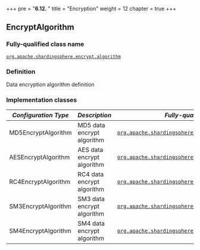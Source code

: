 +++
pre = "<b>6.12. </b>"
title = "Encryption"
weight = 12
chapter = true
+++

## EncryptAlgorithm

### Fully-qualified class name

[`org.apache.shardingsphere.encrypt.algorithm`](https://github.com/apache/shardingsphere/blob/master/shardingsphere-features/shardingsphere-encrypt/shardingsphere-encrypt-api/src/main/java/org/apache/shardingsphere/encrypt/spi/EncryptAlgorithm.java)

### Definition

Data encryption algorithm definition

### Implementation classes

| *Configuration Type* | *Description*                             | *Fully-qualified class name* |
| -------------------- | ----------------------------------------- | ---------------------------- |
| MD5EncryptAlgorithm           | MD5 data encrypt algorithm | [`org.apache.shardingsphere.encryption.algorithm.MD5Encrypt`](https://github.com/apache/shardingsphere/blob/master/shardingsphere-features/shardingsphere-encrypt/shardingsphere-encrypt-core/src/main/java/org/apache/shardingsphere/encrypt/algorithm/MD5EncryptAlgorithm.java) |
| AESEncryptAlgorithm           | AES data encrypt algorithm | [`org.apache.shardingsphere.encryption.algorithm.AESEncrypt`](https://github.com/apache/shardingsphere/blob/master/shardingsphere-features/shardingsphere-encrypt/shardingsphere-encrypt-core/src/main/java/org/apache/shardingsphere/encrypt/algorithm/AESEncryptAlgorithm.java) |
| RC4EncryptAlgorithm           | RC4 data encrypt algorithm | [`org.apache.shardingsphere.encryption.algorithm.RC4Encrypt`](https://github.com/apache/shardingsphere/blob/master/shardingsphere-features/shardingsphere-encrypt/shardingsphere-encrypt-core/src/main/java/org/apache/shardingsphere/encrypt/algorithm/RC4EncryptAlgorithm.java) |
| SM3EncryptAlgorithm           | SM3 data encrypt algorithm | [`org.apache.shardingsphere.encryption.algorithm.SM3Encrypt`](https://github.com/apache/shardingsphere/blob/master/shardingsphere-features/shardingsphere-encrypt/shardingsphere-encrypt-plugin/shardingsphere-encrypt-sm/src/main/java/org/apache/shardingsphere/encrypt/sm/algorithm/SM3EncryptAlgorithm.java) |
| SM4EncryptAlgorithm           | SM4 data encrypt algorithm | [`org.apache.shardingsphere.encryption.algorithm.SM4Encrypt`](https://github.com/apache/shardingsphere/blob/master/shardingsphere-features/shardingsphere-encrypt/shardingsphere-encrypt-plugin/shardingsphere-encrypt-sm/src/main/java/org/apache/shardingsphere/encrypt/sm/algorithm/SM4EncryptAlgorithm.java) |
